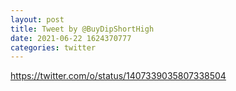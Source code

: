 ```yaml
--- 
layout: post 
title: Tweet by @BuyDipShortHigh 
date: 2021-06-22 1624370777 
categories: twitter 
--- 
```

https://twitter.com/o/status/1407339035807338504